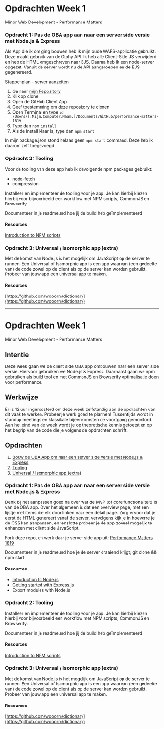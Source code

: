 # Opdrachten Week 1
Minor Web Development - Performance Matters

### Opdracht 1: Pas de OBA app aan naar een server side versie met Node.js & Express

Als App die ik om ging bouwen heb ik mijn oude WAFS-applicatie gebruikt. Deze maakt gebruik van de Giphy API. Ik heb alle Client-Side JS verwijderd en heb de HTML omgeschreven naar EJS. Daarna heb ik een node-server opgezet. Vanuit de server wordt nu de API aangeroepen en de EJS gegenereerd. 

Stappenplan - server aanzetten
  1. Ga naar [mijn Repository](https://github.com/muise001/performance-matters-1819/)
  2. Klik op clone
  3. Open de GitHub Client App
  4. Geef toestemming om deze repository te clonen
  6. Open Terminal en type `cd /Users/[.Mijn.Computer.Naam.]/Documents/GitHub/performance-matters-1819`
  7. Type dan `npm install`
  8. Als de install klaar is, type dan `npm start`
  
In mijn package.json stond helaas geen `npm start` command. Deze heb ik daarom zelf toegevoegd.

### Opdracht 2: Tooling

Voor de tooling van deze app heb ik devolgende npm packages gebruikt:
  - node-fetch
  - compression

Installeer en implementeer de tooling voor je app. Je kan hierbij kiezen hierbij voor bijvoorbeeld een workflow met NPM scripts, CommonJS en Browserify.

Documenteer in je readme.md hoe jij de build heb geïmplementeerd

#### Resources
[Introduction to NPM scripts](https://medium.freecodecamp.org/introduction-to-npm-scripts-1dbb2ae01633)

### Opdracht 3: Universal / Isomorphic app (extra) 

Met de komst van Node.js is het mogelijk om JavaScript op de server te runnen. Een Universal of Isomorphic app is een app waarvan (een gedeelte van) de code zowel op de client als op de server kan worden gebruikt. Probeer van jouw app een universal app te maken.


#### Resources
[https://github.com/wooorm/dictionary](https://github.com/wooorm/dictionary)

<!-- Bindings -->
[opdracht1]: https://github.com/cmda-minor-web/performance-matters-1819/blob/master/week-1.md#opdracht-1-pas-de-adamnet-app-aan-naar-een-server-side-versie-met-nodejs--express
[opdracht2]: https://github.com/cmda-minor-web/performance-matters-1819/blob/master/week-1.md#opdracht-2-tooling-npm-scripts-commonjs--browserify
[opdracht3]: https://github.com/cmda-minor-web/performance-matters-1819/blob/master/week-1.md#opdracht-3-universal--isomorphic-app-extra



--------------------------------------------

# Opdrachten Week 1
Minor Web Development - Performance Matters

## Intentie
Deze week gaan we de client side OBA app ombouwen naar een server side versie. Hiervoor gebruiken we Node.js & Express. Daarnaast gaan we npm gebruiken als build tool en met CommonJS en Browserify optimalisatie doen voor performance.

## Werkwijze
Er is 12 uur ingeroosterd om deze week zelfstandig aan de opdrachten van dit vaak te werken. Probeer je werk goed te plannen! Tussentijds wordt in standup meetings en klassikale bijeenkomsten de voortgang gemonitord. Aan het eind van de week wordt je op theoretische kennis getoetst en op het begrip van de code die je volgens de opdrachten schrijft.

## Opdrachten
1. [Bouw de OBA App om naar een server side versie met Node.js & Express][opdracht1]
2. [Tooling][opdracht2]
3. [Universal / Isomorphic app (extra)][opdracht3]

### Opdracht 1: Pas de OBA app aan naar een server side versie met Node.js & Express

Denk bij het aanpassen goed na over wat de MVP (of core functionaliteit) is van de OBA app. Over het algemeen is dat een overview page, met een lijstje met items die elk door linken naar een detail page. Zorg ervoor dat je eerst de HTML genereert vanaf de server, vervolgens kijk je in hoeverre je de CSS kan aanpassen, en tenslotte probeer je de app zoveel mogelijk te enhancen met client side JavaScript. 

Fork deze repo, en werk daar je server side app uit: [Performance Matters 1819](https://github.com/cmda-minor-web/performance-matters-1819)

Documenteer in je readme.md hoe je de server draaiend krijgt; git clone && npm start 

#### Resources
* [Introduction to Node.js](https://egghead.io/courses/introduction-to-node-the-fundamentals)
* [Getting started with Express.js](https://egghead.io/courses/getting-started-with-express-js)
* [Export modules with Node.js](https://egghead.io/lessons/node-js-export-modules-in-node-js)


### Opdracht 2: Tooling

Installeer en implementeer de tooling voor je app. Je kan hierbij kiezen hierbij voor bijvoorbeeld een workflow met NPM scripts, CommonJS en Browserify.

Documenteer in je readme.md hoe jij de build heb geïmplementeerd

#### Resources
[Introduction to NPM scripts](https://medium.freecodecamp.org/introduction-to-npm-scripts-1dbb2ae01633)

### Opdracht 3: Universal / Isomorphic app (extra) 

Met de komst van Node.js is het mogelijk om JavaScript op de server te runnen. Een Universal of Isomorphic app is een app waarvan (een gedeelte van) de code zowel op de client als op de server kan worden gebruikt. Probeer van jouw app een universal app te maken.


#### Resources
[https://github.com/wooorm/dictionary](https://github.com/wooorm/dictionary)

<!-- Bindings -->
[opdracht1]: https://github.com/cmda-minor-web/performance-matters-1819/blob/master/week-1.md#opdracht-1-pas-de-adamnet-app-aan-naar-een-server-side-versie-met-nodejs--express
[opdracht2]: https://github.com/cmda-minor-web/performance-matters-1819/blob/master/week-1.md#opdracht-2-tooling-npm-scripts-commonjs--browserify
[opdracht3]: https://github.com/cmda-minor-web/performance-matters-1819/blob/master/week-1.md#opdracht-3-universal--isomorphic-app-extra
